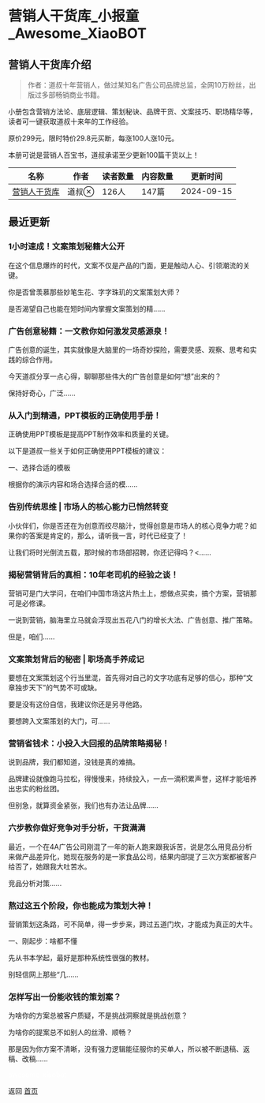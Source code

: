 # 营销人干货库_小报童_Awesome_XiaoBOT

## 营销人干货库介绍
> 作者：道叔十年营销人，做过某知名广告公司品牌总监，全网10万粉丝，出版过多部畅销商业书籍。    
    
小册包含营销方法论、底层逻辑、策划秘诀、品牌干货、文案技巧、职场精华等，读者可一键获取道叔十来年的工作经验。    
    
原价299元，限时特价29.8元买断，每涨100人涨10元。    
    
本册可说是营销人百宝书，道叔承诺至少更新100篇干货以上！  
  


|名称|作者|读者数量|内容数量|更新时间|
|---|---|---|---|---|
|[营销人干货库](https://xiaobot.net/p/daoshu?refer=0b133df9-27dc-423b-8101-639049001c13)|道叔|126人|147篇|2024-09-15|

## 最近更新
### 1小时速成！文案策划秘籍大公开

在这个信息爆炸的时代，文案不仅是产品的门面，更是触动人心、引领潮流的关键。

你是否曾羡慕那些妙笔生花、字字珠玑的文案策划大师？

是否渴望自己也能在短时间内掌握文案策划的精......

### 广告创意秘籍：一文教你如何激发灵感源泉！

广告创意的诞生，其实就像是大脑里的一场奇妙探险，需要灵感、观察、思考和实践的综合作用。

今天道叔分享一点心得，聊聊那些伟大的广告创意是如何“想”出来的？

保持好奇心，广泛......

### 从入门到精通，PPT模板的正确使用手册！

正确使用PPT模板是提高PPT制作效率和质量的关键。

以下是道叔一些关于如何正确使用PPT模板的建议：

一、选择合适的模板

根据你的演示内容和场合选择合适的模......

### 告别传统思维 | 市场人的核心能力已悄然转变

小伙伴们，你是否还在为创意而绞尽脑汁，觉得创意是市场人的核心竞争力呢？如果你的答案是肯定的，那么，请听我一言，时代已经变了！

让我们将时光倒流五载，那时候的市场部招聘，你还记得吗？<......

### 揭秘营销背后的真相：10年老司机的经验之谈！

营销可是门大学问，在咱们中国市场这片热土上，想做点买卖，搞个方案，营销那可是必修课。

一说到营销，脑海里立马就会浮现出五花八门的增长大法、广告创意、推广策略。

但是，咱们......

### 文案策划背后的秘密 | 职场高手养成记

要想在文案策划这个行当里混，首先得对自己的文字功底有足够的信心，那种“文章独步天下”的气势不可或缺。

要是没有这份自信，我建议你还是另寻他路。

要想跨入文案策划的大门，可......

### 营销省钱术：小投入大回报的品牌策略揭秘！

说到品牌，我们都知道，没钱是真的难搞。

品牌建设就像跑马拉松，得慢慢来，持续投入，一点一滴积累声誉，这样才能培养出忠实的粉丝团。

但别急，就算资金紧张，我们也有办法让品牌......

### 六步教你做好竞争对手分析，干货满满

最近，一个在4A广告公司刚混了一年的新人跑来跟我诉苦，说是怎么用竞品分析来做产品差异化，她现在服务的是一家食品公司，结果内部提了三次方案都被客户给否了，她跟我大吐苦水。

竞品分析对策......

### 熬过这五个阶段，你也能成为策划大神！

营销策划这条路，可不简单，得一步步来，跨过五道门坎，才能成为真正的大牛。

一、刚起步：啥都不懂

先从书本学起，最好是那种系统性很强的教材。

别轻信网上那些“几......

### 怎样写出一份能收钱的策划案？

为啥你的方案总被客户质疑，不是挑战洞察就是挑战创意？

为啥你的提案总不如别人的丝滑、顺畅？

那是因为你方案不清晰，没有强力逻辑能征服你的买单人，所以被不断退稿、返稿、改稿......


<a href="https://github.com/Reno9527/awesome-xiaobot" style="color: white; text-decoration: none;">awesome-xiaobot</a>

返回 [首页](../README.md)
